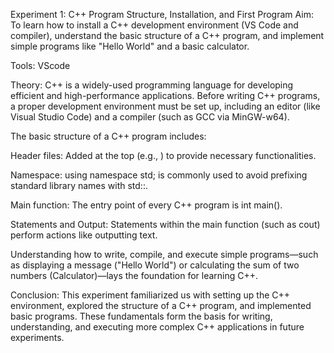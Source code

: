 Experiment 1: C++ Program Structure, Installation, and First Program
Aim:
To learn how to install a C++ development environment (VS Code and compiler), understand the basic structure of a C++ program, and implement simple programs like "Hello World" and a basic calculator.

Tools:
VScode

Theory:
C++ is a widely-used programming language for developing efficient and high-performance applications. Before writing C++ programs, a proper development environment must be set up, including an editor (like Visual Studio Code) and a compiler (such as GCC via MinGW-w64).

The basic structure of a C++ program includes:

Header files: Added at the top (e.g., <iostream>) to provide necessary functionalities.

Namespace: using namespace std; is commonly used to avoid prefixing standard library names with std::.

Main function: The entry point of every C++ program is int main().

Statements and Output: Statements within the main function (such as cout) perform actions like outputting text.

Understanding how to write, compile, and execute simple programs—such as displaying a message ("Hello World") or calculating the sum of two numbers (Calculator)—lays the foundation for learning C++.

Conclusion:
This experiment familiarized us with setting up the C++ environment, explored the structure of a C++ program, and implemented basic programs. These fundamentals form the basis for writing, understanding, and executing more complex C++ applications in future experiments.
